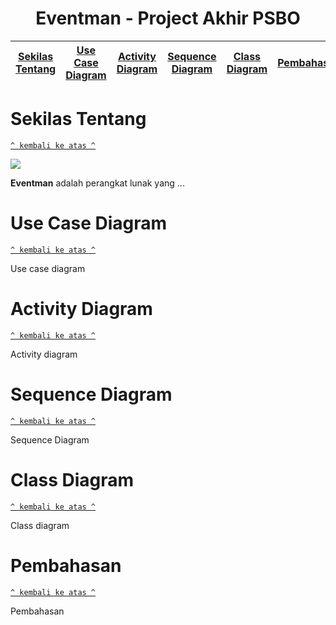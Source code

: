 <h1 align="center">Eventman - Project Akhir PSBO</h1>

[Sekilas Tentang](#sekilas-tentang) | [Use Case Diagram](#use-case-diagram) | [Activity Diagram](#activity-diagram) |  [Sequence Diagram](#sequence-diagram) | [Class Diagram](#class-diagram) | [Pembahasan](#pembahasan)
:---:|:---:|:---:|:---:|:---:|:---:

# Sekilas Tentang
[`^ kembali ke atas ^`](#)

<img src="https://blogmedia.evbstatic.com/wp-content/uploads/wpmulti/sites/3/2017/10/03114759/Best-event-apps.jpg">

**Eventman** adalah perangkat lunak yang ...

# Use Case Diagram
[`^ kembali ke atas ^`](#)

Use case diagram

# Activity Diagram
[`^ kembali ke atas ^`](#)

Activity diagram

# Sequence Diagram
[`^ kembali ke atas ^`](#)

Sequence Diagram

# Class Diagram
[`^ kembali ke atas ^`](#)

Class diagram

# Pembahasan
[`^ kembali ke atas ^`](#)

Pembahasan
